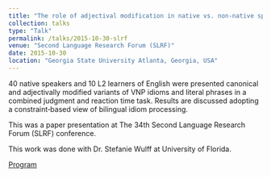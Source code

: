 ```yaml
---
title: "The role of adjectival modification in native vs. non-native speaker processing of idiomatic language"
collection: talks
type: "Talk"
permalink: /talks/2015-10-30-slrf
venue: "Second Language Research Forum (SLRF)"
date: 2015-10-30
location: "Georgia State University Atlanta, Georgia, USA"
---
```


40 native speakers and 10 L2 learners of English were presented canonical and adjectivally modified variants of VNP idioms and literal phrases in a combined judgment and reaction time task. Results are discussed adopting a constraint‐based view of bilingual idiom processing.

This was a paper presentation at The 34th Second Language Research Forum (SLRF) conference.

This work was done with Dr. Stefanie Wulff at University of Florida.

<a href="https://alsl.gsu.edu/second-language-research-forum-2015/program/">Program</a>